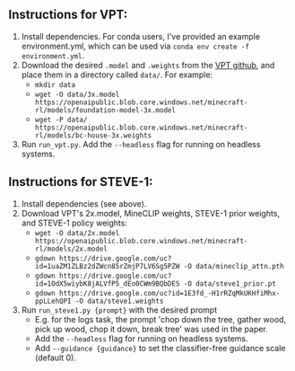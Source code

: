 ## Instructions for VPT:
1. Install dependencies. For conda users, I've provided an example environment.yml,
which can be used via `conda env create -f environment.yml`.
2. Download the desired `.model` and `.weights` from the [VPT
github](https://github.com/openai/Video-Pre-Training), and place them in a directory
called `data/`. For example:
    - `mkdir data`
    - `wget -O data/3x.model
    https://openaipublic.blob.core.windows.net/minecraft-rl/models/foundation-model-3x.model`
    - `wget -P data/
    https://openaipublic.blob.core.windows.net/minecraft-rl/models/bc-house-3x.weights`
3. Run `run_vpt.py`. Add the `--headless` flag for running on headless systems.

## Instructions for STEVE-1:
1. Install dependencies (see above).
2. Download VPT's 2x.model, MineCLIP weights, STEVE-1 prior weights, and STEVE-1 policy
weights:
    - `wget -O data/2x.model
    https://openaipublic.blob.core.windows.net/minecraft-rl/models/2x.model`
    - `gdown https://drive.google.com/uc?id=1uaZM1ZLBz2dZWcn85rZmjP7LV6Sg5PZW -O
    data/mineclip_attn.pth`
    - `gdown https://drive.google.com/uc?id=1OdX5wiybK8jALVfP5_dEo0CWm9BQbDES -O
    data/steve1_prior.pt`
    - `gdown https://drive.google.com/uc?id=1E3fd_-H1rRZqMkUKHfiMhx-ppLLehQPI -O
    data/steve1.weights `
3. Run `run_steve1.py {prompt}` with the desired prompt
    - E.g. for the logs task, the prompt 'chop down the tree, gather wood, pick up wood,
    chop it down, break tree' was used in the paper.
    - Add the `--headless` flag for running on headless systems.
    - Add `--guidance {guidance}` to set the classifier-free guidance scale (default 0).
